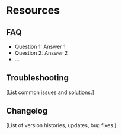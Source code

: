 # Resources

## FAQ

- Question 1: Answer 1
- Question 2: Answer 2
- ...

## Troubleshooting

[List common issues and solutions.]

## Changelog

[List of version histories, updates, bug fixes.]
